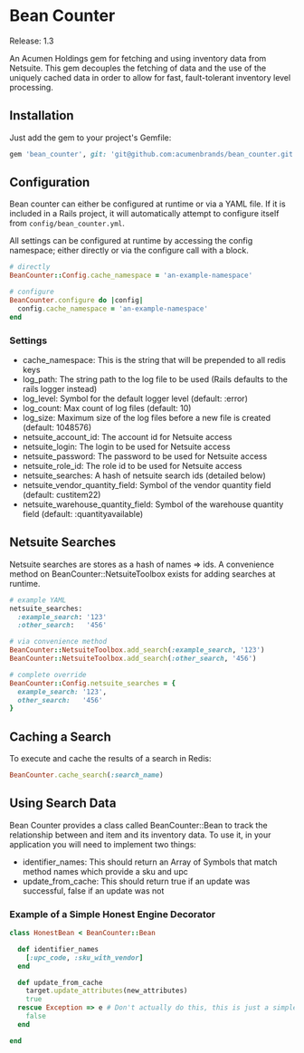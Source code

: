 # Bean Counter

Release: 1.3

An Acumen Holdings gem for fetching and using inventory data from Netsuite. This gem decouples the fetching of data and the use of the uniquely cached data in order to allow for fast, fault-tolerant inventory level processing.

## Installation

Just add the gem to your project's Gemfile:

````ruby
gem 'bean_counter', git: 'git@github.com:acumenbrands/bean_counter.git', tag: '1.3'
````

## Configuration

Bean counter can either be configured at runtime or via a YAML file. If it is included in a Rails project, it will automatically attempt to configure itself from `config/bean_counter.yml`.

All settings can be configured at runtime by accessing the config namespace; either directly or via the configure call with a block.

````ruby
# directly
BeanCounter::Config.cache_namespace = 'an-example-namespace'

# configure
BeanCounter.configure do |config|
  config.cache_namespace = 'an-example-namespace'
end
````

### Settings

* cache_namespace: This is the string that will be prepended to all redis keys
* log_path: The string path to the log file to be used (Rails defaults to the rails logger instead)
* log_level: Symbol for the default logger level (default: :error)
* log_count: Max count of log files (default: 10)
* log_size: Maximum size of the log files before a new file is created (default: 1048576)
* netsuite_account_id: The account id for Netsuite access
* netsuite_login: The login to be used for Netsuite access
* netsuite_password: The password to be used for Netsuite access
* netsuite_role_id: The role id to be used for Netsuite access
* netsuite_searches: A hash of netsuite search ids (detailed below)
* netsuite_vendor_quantity_field: Symbol of the vendor quantity field (default: custitem22)
* netsuite_warehouse_quantity_field: Symbol of the warehouse quantity field (default: :quantityavailable)

## Netsuite Searches

Netsuite searches are stores as a hash of names => ids. A convenience method on BeanCounter::NetsuiteToolbox exists for adding searches at runtime.

````ruby
# example YAML
netsuite_searches:
  :example_search: '123'
  :other_search:   '456'

# via convenience method
BeanCounter::NetsuiteToolbox.add_search(:example_search, '123')
BeanCounter::NetsuiteToolbox.add_search(:other_search, '456')

# complete override
BeanCounter::Config.netsuite_searches = {
  example_search: '123',
  other_search:   '456'
}
````

## Caching a Search

To execute and cache the results of a search in Redis:

````ruby
BeanCounter.cache_search(:search_name)
````

## Using Search Data

Bean Counter provides a class called BeanCounter::Bean to track the relationship between and item and its inventory data. To use it, in your application you will need to implement two things:

* identifier_names: This should return an Array of Symbols that match method names which provide a sku and upc
* update_from_cache: This should return true if an update was successful, false if an update was not

### Example of a Simple Honest Engine Decorator

````ruby
class HonestBean < BeanCounter::Bean

  def identifier_names
    [:upc_code, :sku_with_vendor]
  end

  def update_from_cache
    target.update_attributes(new_attributes)
    true
  rescue Exception => e # Don't actually do this, this is just a simple example
    false
  end

end
````
